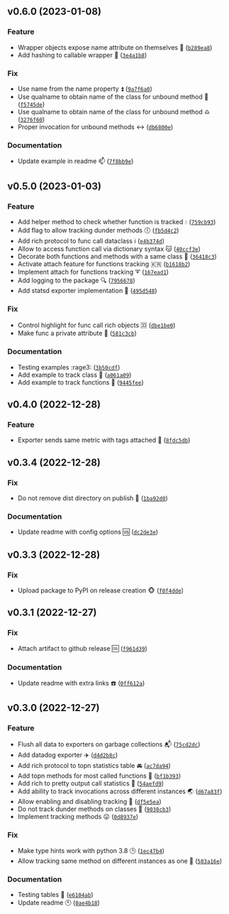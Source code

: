 <!--next-version-placeholder-->

## v0.6.0 (2023-01-08)
### Feature
* Wrapper objects expose name attribute on themselves :poultry_leg: ([`b289ea8`](https://github.com/bmwant/spoor/commit/b289ea8307ff6e7dee620951067d25f33be87097))
* Add hashing to callable wrapper :microscope: ([`3e4a1b8`](https://github.com/bmwant/spoor/commit/3e4a1b84307a2e6d8d9171269baf7f278ab40229))

### Fix
* Use name from the name property :arrow_double_up: ([`9a7f6a0`](https://github.com/bmwant/spoor/commit/9a7f6a060692107223ff7243e9cae7777f18598f))
* Use qualname to obtain name of the class for unbound method :microscope: ([`f5745de`](https://github.com/bmwant/spoor/commit/f5745deff7cb612f2f715798a5bf0ed9aea3beed))
* Use qualname to obtain name of the class for unbound method :libra: ([`3276f60`](https://github.com/bmwant/spoor/commit/3276f608796d4295fa341281fbef1e5b4c6fb4b0))
* Proper invocation for unbound methods :left_right_arrow: ([`db6800e`](https://github.com/bmwant/spoor/commit/db6800ee6adc5750bb4f1e3ebb9d2101447b8639))

### Documentation
* Update example in readme :mailbox: ([`7f8bb9e`](https://github.com/bmwant/spoor/commit/7f8bb9e8111f02e23d2e1f1dd9dd25041dda93b8))

## v0.5.0 (2023-01-03)
### Feature
* Add helper method to check whether function is tracked :droplet: ([`759cb93`](https://github.com/bmwant/spoor/commit/759cb931bedafa327b372bf289d1a901a76910b0))
* Add flag to allow tracking dunder methods :clock6: ([`fb5d4c2`](https://github.com/bmwant/spoor/commit/fb5d4c21530de955bc6460e66d1216fb11f00c43))
* Add rich protocol to func call dataclass :information_source: ([`e4b374d`](https://github.com/bmwant/spoor/commit/e4b374d16e0f2c4125344adf32cafafd06a44842))
* Allow to access function call via dictionary syntax :kissing_cat: ([`40ccf3e`](https://github.com/bmwant/spoor/commit/40ccf3ebecd68c1ece40b4c0a79a1e3864e3eca7))
* Decorate both functions and methods with a same class :city_sunrise: ([`36418c3`](https://github.com/bmwant/spoor/commit/36418c3f02c006f33e0293f86a901d546096b936))
* Activate attach feature for functions tracking :kr: ([`b1618b2`](https://github.com/bmwant/spoor/commit/b1618b25da2ad9aa7231e11ed277c3373b313157))
* Implement attach for functions tracking :curly_loop: ([`167ead1`](https://github.com/bmwant/spoor/commit/167ead1d13bc1148164428bdd1757e5700666a56))
* Add logging to the package :mag: ([`7956678`](https://github.com/bmwant/spoor/commit/7956678bd0b7706b29ddb72ed4de5cb64e69b089))
* Add statsd exporter implementation :mobile_phone_off: ([`495d548`](https://github.com/bmwant/spoor/commit/495d548e064b1c0a5a5f99e2b27f722e4b060312))

### Fix
* Control highlight for func call rich objects :koko: ([`dbe1be0`](https://github.com/bmwant/spoor/commit/dbe1be09045d335e4d21cc87ebdfadd84fd8877d))
* Make func a private attribute :rice_scene: ([`581c3cb`](https://github.com/bmwant/spoor/commit/581c3cbf1aafb78bdce026eef1958da4f3bbee52))

### Documentation
* Testing examples :rage3: ([`3b50cdf`](https://github.com/bmwant/spoor/commit/3b50cdf58473794b97369bf2d46a982210c226bb))
* Add example to track class :moyai: ([`a061a09`](https://github.com/bmwant/spoor/commit/a061a09a00b3eed04a793da13b38e57f56fd3f6a))
* Add example to track functions :pouch: ([`9445fee`](https://github.com/bmwant/spoor/commit/9445feefa9fd1961b17e9d48836eabbb0b2dcbc5))

## v0.4.0 (2022-12-28)
### Feature
* Exporter sends same metric with tags attached :baby_bottle: ([`8fdc5db`](https://github.com/bmwant/spoor/commit/8fdc5dbb1f7b90d9c66142c4650f7c53217778c6))

## v0.3.4 (2022-12-28)
### Fix
* Do not remove dist directory on publish :frog: ([`1ba92d0`](https://github.com/bmwant/spoor/commit/1ba92d05ff3dfff7fef612ccd5de11d35500f47c))

### Documentation
* Update readme with config options :vs: ([`dc2de3e`](https://github.com/bmwant/spoor/commit/dc2de3eac207f6c1c6e88dfe1ffb308a9929990c))

## v0.3.3 (2022-12-28)
### Fix
* Upload package to PyPI on release creation :monkey_face: ([`f0f4dde`](https://github.com/bmwant/spoor/commit/f0f4dde2cb8b0f00322950097fbcf0c768cb86a5))

## v0.3.1 (2022-12-27)
### Fix
* Attach artifact to github release :cool: ([`f961d39`](https://github.com/bmwant/spoor/commit/f961d3901672ee4dd0d64464acd8ebe4e5e84dc5))

### Documentation
* Update readme with extra links :telephone: ([`0ff612a`](https://github.com/bmwant/spoor/commit/0ff612a4e055ee4b6df0f523099a2fa7308151e2))

## v0.3.0 (2022-12-27)
### Feature
* Flush all data to exporters on garbage collections :mailbox_with_mail: ([`75cd2dc`](https://github.com/bmwant/spoor/commit/75cd2dc58e2cba6a14595ce3b89b067bef20bc2d))
* Add datadog exporter :airplane: ([`d4d2b8c`](https://github.com/bmwant/spoor/commit/d4d2b8c565316c24854e318cae6c015326ec0cea))
* Add rich protocol to topn statistics table :oncoming_automobile: ([`ac7da94`](https://github.com/bmwant/spoor/commit/ac7da94459e779e695eb15c2a7a5d8b0b0a87281))
* Add topn methods for most called functions :sushi: ([`bf1b393`](https://github.com/bmwant/spoor/commit/bf1b39309bc3bf9bc947ab0bde0b9c05d56cbf69))
* Add rich to pretty output call statistics :open_file_folder: ([`54aefd9`](https://github.com/bmwant/spoor/commit/54aefd97e1ac2889cffb3e4819ec412cc3eead79))
* Add ability to track invocations across different instances :earth_asia: ([`d67a83f`](https://github.com/bmwant/spoor/commit/d67a83fddf0d6e613efb314ba23cccac40d05f3b))
* Allow enabling and disabling tracking :high_heel: ([`df5e5ea`](https://github.com/bmwant/spoor/commit/df5e5ea007d741ac6fc3b82363e61110169c70d5))
* Do not track dunder methods on classes :older_man: ([`9038cb3`](https://github.com/bmwant/spoor/commit/9038cb3b17a5c45f33ce10f018bdd59bb1d48f25))
* Implement tracking methods :stuck_out_tongue: ([`0d8937e`](https://github.com/bmwant/spoor/commit/0d8937ea7ff65ee7a21f911735426292f0535400))

### Fix
* Make type hints work with python 3.8 :clock3: ([`1ec47b4`](https://github.com/bmwant/spoor/commit/1ec47b40236aa6637f4520454ea3bc3ead059d9b))
* Allow tracking same method on different instances as one :dvd: ([`583a16e`](https://github.com/bmwant/spoor/commit/583a16ec8c6b2f4944f3867267db1d4cd4d1d196))

### Documentation
* Testing tables :tokyo_tower: ([`e6104ab`](https://github.com/bmwant/spoor/commit/e6104abf654374082e8487d64f53484f06964ef4))
* Update readme :clock11: ([`0ae4b18`](https://github.com/bmwant/spoor/commit/0ae4b1853ae3d35a4bd1eb8cd08659b5aa8fd8f1))

